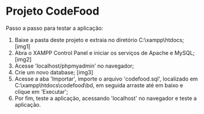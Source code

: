 # Projeto CodeFood 

Passo a passo para testar a aplicação: 
1. Baixe a pasta deste projeto e extraia no diretório C:\xampp\htdocs;
[img1]
2. Abra o XAMPP Control Panel e iniciar os serviços de Apache e MySQL;
[img2]
3. Acesse 'localhost/phpmyadmin' no navegador;
4. Crie um novo database;
[img3]
5. Acesse a aba 'Importar', importe o arquivo 'codefood.sql', localizado em C:\xampp\htdocs\codefood\bd, em seguida arraste até em baixo e clique em 'Executar'; 
6. Por fim, teste a aplicação, acessando 'localhost' no navegador e teste a aplicação.

